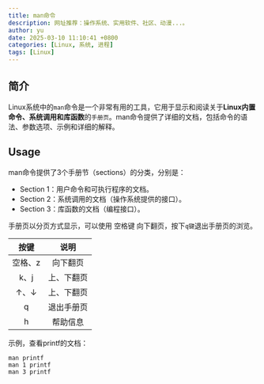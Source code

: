 ```yaml
---
title: man命令
description: 网址推荐：操作系统、实用软件、社区、动漫...。
author: yu
date: 2025-03-10 11:10:41 +0800
categories: [Linux, 系统, 进程]
tags: [Linux]
---
```


## 简介
Linux系统中的`man`命令是一个非常有用的工具，它用于显示和阅读关于**Linux内置命令、系统调用和库函数**的`手册页`。man命令提供了详细的文档，包括命令的语法、参数选项、示例和详细的解释。


## Usage
man命令提供了3个手册节（sections）的分类，分别是：
* Section 1：用户命令和可执行程序的文档。
* Section 2：系统调用的文档（操作系统提供的接口）。
* Section 3：库函数的文档（编程接口）。

手册页以分页方式显示，可以使用 空格键 向下翻页，按下`q键`退出手册页的浏览。

| 按键 | 说明 |
|:----:|:----:|
| 空格、z | 向下翻页 |
| k、j | 上、下翻页 |
| ↑、↓ | 上、下翻页 |
| q | 退出手册页 |
| h | 帮助信息 |

示例，查看printf的文档：
```shell
man printf
man 1 printf
man 3 printf
```
